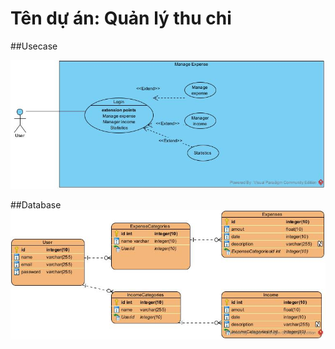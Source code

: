 # Tên dự án: Quản lý thu chi

##Usecase

![CHEESE!](usecase.jpg)

##Database
![CHEESE!](EntityRelationshipDiagram.jpg)
